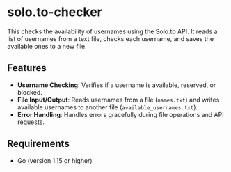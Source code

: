 # solo.to-checker

This checks the availability of usernames using the Solo.to API. It reads a list of usernames from a text file, checks each username, and saves the available ones to a new file.

## Features

- **Username Checking**: Verifies if a username is available, reserved, or blocked.
- **File Input/Output**: Reads usernames from a file (`names.txt`) and writes available usernames to another file (`available_usernames.txt`).
- **Error Handling**: Handles errors gracefully during file operations and API requests.

## Requirements

- Go (version 1.15 or higher)
